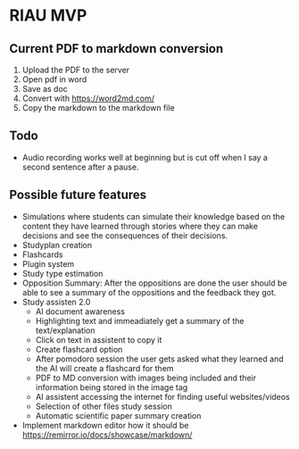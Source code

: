 # RIAU MVP

## Current PDF to markdown conversion

1. Upload the PDF to the server
2. Open pdf in word
3. Save as doc
4. Convert with https://word2md.com/
5. Copy the markdown to the markdown file

## Todo

* Audio recording works well at beginning but is cut off when I say a second sentence after a pause.

## Possible future features

* Simulations where students can simulate their knowledge based on the content they have learned through stories where they can make decisions and see the consequences of their decisions.
* Studyplan creation
* Flashcards
* Plugin system
* Study type estimation
* Opposition Summary: After the oppositions are done the user should be able to see a summary of the oppositions and the feedback they got.
* Study assisten 2.0
  * AI document awareness
  * Highlighting text and immeadiately get a summary of the text/explanation
  * Click on text in assistent to copy it
  * Create flashcard option
  * After pomodoro session the user gets asked what they learned and the AI will create a flashcard for them
  * PDF to MD conversion with images being included and their information being stored in the image tag
  * AI assistent accessing the internet for finding useful websites/videos
  * Selection of other files study session
  * Automatic scientific paper summary creation
* Implement markdown editor how it should be https://remirror.io/docs/showcase/markdown/ 
